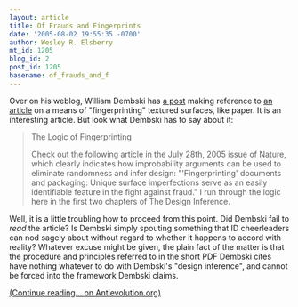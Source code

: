 ```yaml
---
layout: article
title: Of Frauds and Fingerprints
date: '2005-08-02 19:55:35 -0700'
author: Wesley R. Elsberry
mt_id: 1205
blog_id: 2
post_id: 1205
basename: of_frauds_and_f
---
```

Over on his weblog, William Dembski has [a post](http://www.uncommondescent.com/index.php/archives/212) making reference to [an article](http://www.uncommondescent.com/documentation/Fingerprinting_Documents.pdf) on a means of "fingerprinting" textured surfaces, like paper. It is an interesting article. But look what Dembski has to say about it:

> The Logic of Fingerprinting
> 
> Check out the following article in the July 28th, 2005 issue of Nature, which clearly indicates how improbability arguments can be used to eliminate randomness and infer design: "'Fingerprinting' documents and packaging: Unique surface imperfections serve as an easily identifiable feature in the fight against fraud." I run through the logic here in the first two chapters of The Design Inference.

Well, it is a little troubling how to proceed from this point. Did Dembski fail to _read_ the article? Is Dembski simply spouting something that ID cheerleaders can nod sagely about without regard to whether it happens to accord with reality? Whatever excuse might be given, the plain fact of the matter is that the procedure and principles referred to in the short PDF Dembski cites have nothing whatever to do with Dembski's "design inference", and cannot be forced into the framework Dembski claims.

[(Continue reading... on Antievolution.org)](http://www2.antievolution.org/cs/node/62)
